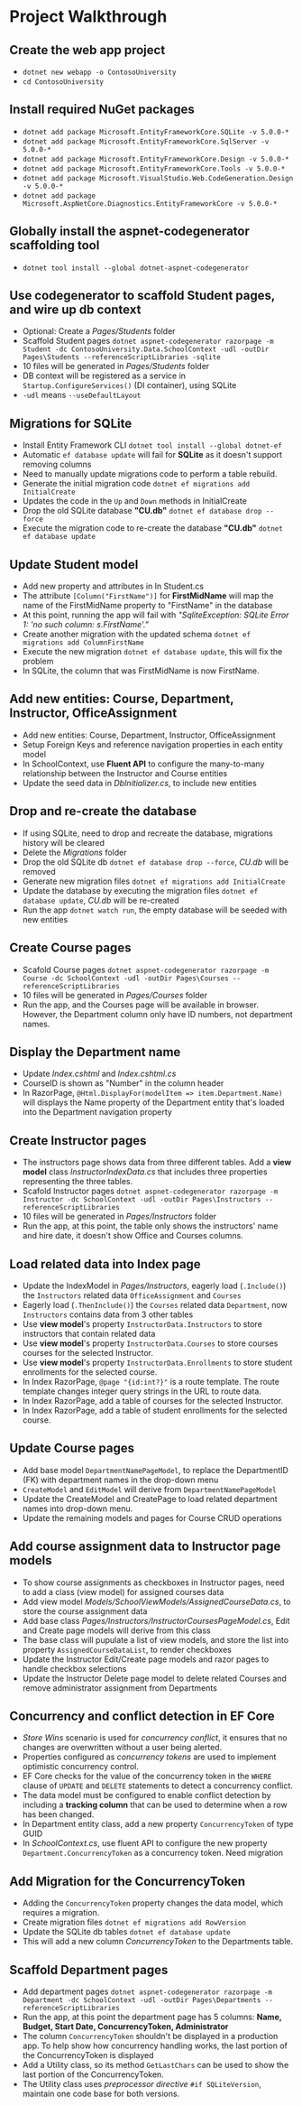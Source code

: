 # Project Walkthrough

## Create the web app project

- `dotnet new webapp -o ContosoUniversity`
- `cd ContosoUniversity`

## Install required NuGet packages

- `dotnet add package Microsoft.EntityFrameworkCore.SQLite -v 5.0.0-*`
- `dotnet add package Microsoft.EntityFrameworkCore.SqlServer -v 5.0.0-*`
- `dotnet add package Microsoft.EntityFrameworkCore.Design -v 5.0.0-*`
- `dotnet add package Microsoft.EntityFrameworkCore.Tools -v 5.0.0-*`
- `dotnet add package Microsoft.VisualStudio.Web.CodeGeneration.Design -v 5.0.0-*`
- `dotnet add package Microsoft.AspNetCore.Diagnostics.EntityFrameworkCore -v 5.0.0-*`

## Globally install the aspnet-codegenerator scaffolding tool

- `dotnet tool install --global dotnet-aspnet-codegenerator`

## Use codegenerator to scaffold Student pages, and wire up db context

- Optional: Create a _Pages/Students_ folder
- Scaffold Student pages `dotnet aspnet-codegenerator razorpage -m Student -dc ContosoUniversity.Data.SchoolContext -udl -outDir Pages\Students --referenceScriptLibraries -sqlite`
- 10 files will be generated in _Pages/Students_ folder
- DB context will be registered as a service in `Startup.ConfigureServices()` (DI container), using SQLite
- `-udl` means `--​useDefaultLayout`

## Migrations for SQLite

- Install Entity Framework CLI `dotnet tool install --global dotnet-ef`
- Automatic `ef database update` will fail for **SQLite** as it doesn't support removing columns
- Need to manually update migrations code to perform a table rebuild.
- Generate the initial migration code `dotnet ef migrations add InitialCreate`
- Updates the code in the `Up` and `Down` methods in InitialCreate
- Drop the old SQLite database **"CU.db"** `dotnet ef database drop --force`
- Execute the migration code to re-create the database **"CU.db"** `dotnet ef database update`

## Update Student model

- Add new property and attributes in In Student.cs
- The attribute `[Column("FirstName")]` for **FirstMidName** will map the name of the FirstMidName property to "FirstName" in the database
- At this point, running the app will fail with _"SqliteException: SQLite Error 1: 'no such column: s.FirstName'."_
- Create another migration with the updated schema `dotnet ef migrations add ColumnFirstName`
- Execute the new migration `dotnet ef database update`, this will fix the problem
- In SQLite, the column that was FirstMidName is now FirstName.

## Add new entities: Course, Department, Instructor, OfficeAssignment

- Add new entities: Course, Department, Instructor, OfficeAssignment
- Setup Foreign Keys and reference navigation properties in each entity model
- In SchoolContext, use **Fluent API** to configure the many-to-many relationship between the Instructor and Course entities
- Update the seed data in _DbInitializer.cs_, to include new entities

## Drop and re-create the database

- If using SQLite, need to drop and recreate the database, migrations history will be cleared
- Delete the _Migrations_ folder
- Drop the old SQLite db `dotnet ef database drop --force`, _CU.db_ will be removed
- Generate new migration files `dotnet ef migrations add InitialCreate`
- Update the database by executing the migration files `dotnet ef database update`, _CU.db_ will be re-created
- Run the app `dotnet watch run`, the empty database will be seeded with new entities

## Create Course pages

- Scafold Course pages `dotnet aspnet-codegenerator razorpage -m Course -dc SchoolContext -udl -outDir Pages\Courses --referenceScriptLibraries`
- 10 files will be generated in _Pages/Courses_ folder
- Run the app, and the Courses page will be available in browser. However, the Department column only have ID numbers, not department names.

## Display the Department name

- Update _Index.cshtml_ and _Index.cshtml.cs_
- CourseID is shown as "Number" in the column header
- In RazorPage, `@Html.DisplayFor(modelItem => item.Department.Name)` will displays the Name property of the Department entity that's loaded into the Department navigation property

## Create Instructor pages

- The instructors page shows data from three different tables. Add a **view model** class _InstructorIndexData.cs_ that includes three properties representing the three tables.
- Scafold Instructor pages `dotnet aspnet-codegenerator razorpage -m Instructor -dc SchoolContext -udl -outDir Pages\Instructors --referenceScriptLibraries`
- 10 files will be generated in _Pages/Instructors_ folder
- Run the app, at this point, the table only shows the instructors' name and hire date, it doesn't show Office and Courses columns.

## Load related data into Index page

- Update the IndexModel in _Pages/Instructors_, eagerly load (`.Include()`) the `Instructors` related data `OfficeAssignment` and `Courses`
- Eagerly load (`.ThenInclude()`) the `Courses` related data `Department`, now `Instructors` contains data from 3 other tables
- Use **view model**'s property `InstructorData.Instructors` to store instructors that contain related data
- Use **view model**'s property `InstructorData.Courses` to store courses courses for the selected Instructor.
- Use **view model**'s property `InstructorData.Enrollments` to store student enrollments for the selected course.
- In Index RazorPage, `@page "{id:int?}"` is a route template. The route template changes integer query strings in the URL to route data.
- In Index RazorPage, add a table of courses for the selected Instructor.
- In Index RazorPage, add a table of student enrollments for the selected course.

## Update Course pages

- Add base model `DepartmentNamePageModel`, to replace the DepartmentID (FK) with department names in the drop-down menu
- `CreateModel` and `EditModel` will derive from `DepartmentNamePageModel`
- Update the CreateModel and CreatePage to load related department names into drop-down menu.
- Update the remaining models and pages for Course CRUD operations

## Add course assignment data to Instructor page models

- To show course assignments as checkboxes in Instructor pages, need to add a class (view model) for assigned courses data
- Add view model _Models/SchoolViewModels/AssignedCourseData.cs_, to store the course assignment data
- Add base class _Pages/Instructors/InstructorCoursesPageModel.cs_, Edit and Create page models will derive from this class
- The base class will pupulate a list of view models, and store the list into property `AssignedCourseDataList`, to render checkboxes
- Update the Instructor Edit/Create page models and razor pages to handle checkbox selections
- Update the Instructor Delete page model to delete related Courses and remove administrator assignment from Departments

## Concurrency and conflict detection in EF Core

- _Store Wins_ scenario is used for _concurrency conflict_, it ensures that no changes are overwritten without a user being alerted.
- Properties configured as _concurrency tokens_ are used to implement optimistic concurrency control.
- EF Core checks for the value of the concurrency token in the `WHERE` clause of `UPDATE` and `DELETE` statements to detect a concurrency conflict.
- The data model must be configured to enable conflict detection by including a **tracking column** that can be used to determine when a row has been changed.
- In Department entity class, add a new property `ConcurrencyToken` of type GUID
- In _SchoolContext.cs_, use fluent API to configure the new property `Department.ConcurrencyToken` as a concurrency token. Need migration

## Add Migration for the ConcurrencyToken

- Adding the `ConcurrencyToken` property changes the data model, which requires a migration.
- Create migration files `dotnet ef migrations add RowVersion`
- Update the SQLite db tables `dotnet ef database update`
- This will add a new column _ConcurrencyToken_ to the Departments table.

## Scaffold Department pages

- Add department pages `dotnet aspnet-codegenerator razorpage -m Department -dc SchoolContext -udl -outDir Pages\Departments --referenceScriptLibraries`
- Run the app, at this point the department page has 5 columns: **Name, Budget, Start Date, ConcurrencyToken, Administrator**
- The column `ConcurrencyToken` shouldn't be displayed in a production app. To help show how concurrency handling works, the last portion of the ConcurrencyToken is displayed
- Add a Utility class, so its method `GetLastChars` can be used to show the last portion of the ConcurrencyToken.
- The Utility class uses _preprocessor directive_ `#if SQLiteVersion`, maintain one code base for both versions.
